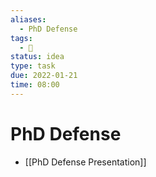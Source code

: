 ```yaml
---
aliases:
  - PhD Defense
tags:
  - 📝
status: idea
type: task
due: 2022-01-21
time: 08:00
---
```


# PhD Defense

- [[PhD Defense Presentation]]